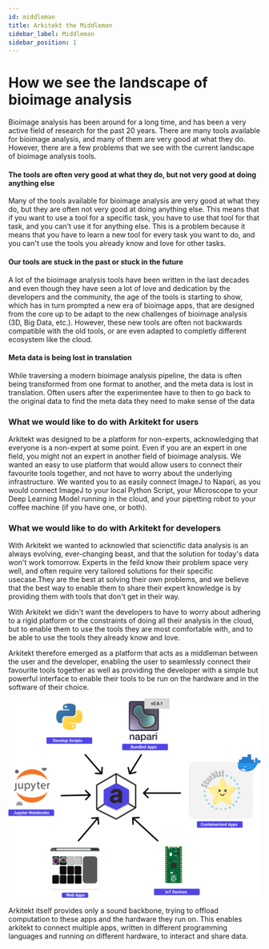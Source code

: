```yaml
---
id: middleman
title: Arkitekt the Middleman
sidebar_label: Middleman
sidebar_position: 1
---
```


# How we see the landscape of bioimage analysis

Bioimage analysis has been around for a long time, and has been a very active field of research for the past 20 years. There are many tools available for bioimage analysis, and many of them are very good at what they do. However, there are a few problems that we see with the current landscape of bioimage analysis tools.

#### The tools are often very good at what they do, but not very good at doing anything else

Many of the tools available for bioimage analysis are very good at what they do, but they are often not very good at doing anything else. This means that if you want to use a tool for a specific task, you have to use that tool for that task, and you can't use it for anything else. This is a problem because it means that you have to learn a new tool for every task you want to do, and you can't use the tools you already know and love for other tasks.

#### Our tools are stuck in the past or stuck in the future

A lot of the bioimage analysis tools have been written in the last decades and even though they have seen a lot of love and dedication by the developers and the community, the age of the tools is starting to show, which has in turn prompted a new era of bioimage apps, that are designed from the core up to be adapt to the new challenges of bioimage analysis (3D, Big Data, etc.). However, these new tools are often not backwards compatible with the old tools, or are even adapted to completly different ecosystem like the cloud.

#### Meta data is being lost in translation

While traversing a modern bioimage analysis pipeline, the data is often being transformed from one format to another, and the meta data is lost in translation. Often users after the experimentee have to then to go back to the original data to find the meta data they need to make sense of the data


### What we would like to do with Arkitekt for users

Arkitekt was designed to be a platform for non-experts, acknowledging that everyone is a non-expert at some point. Even if you are an expert in one field, you might not an expert in another field of bioimage analysis. We wanted an easy to use platform that would allow users to connect their favourite tools together, and not have to worry about the underlying infrastructure. We wanted you to as easily connect ImageJ to Napari, as you would connect ImageJ to your local Python Script, your Microscope to your Deep Learning Model running in the cloud, and your pipetting robot to your coffee machine (if you have one, or both). 


### What we would like to do with Arkitekt for developers

With Arkitekt we wanted to acknowled that scienctific data analysis is an always evolving, ever-changing beast, and that the solution for today's data won't work tomorrow. Experts in the feild know their problem space very well, and often require very tailored solutions for their specific usecase.They are the best at solving their own problems, and we believe that the best way to enable them to share their expert knowledge is by providing them with tools that don't get in their way.

With Arkitekt we didn't want the developers to have to worry about adhering to a rigid platform or the constraints of doing all their analysis in the cloud,
but to enable them to use the tools they are most comfortable with, and to be able to use the tools they already know and love.


Arkitekt therefore emerged as a platform that acts as a middleman between the user and the developer, enabling the user to seamlessly connect their favourite tools together as well as providing the developer with a simple but powerful interface to enable their tools to be run on the hardware and in the software of their choice.

![img](../../static/img/middleman.svg)

Arkitekt itself provides only a sound backbone, trying to offload computation to these apps and the hardware they run on. This enables arkitekt to connect multiple apps, written in different programming languages and running on different hardware, to interact and share data.

